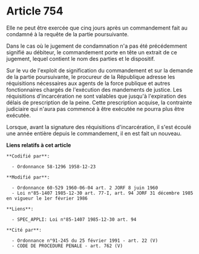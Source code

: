 # Article 754

Elle ne peut être exercée que cinq jours après un commandement fait au condamné à la requête de la partie poursuivante. 

Dans le cas où le jugement de condamnation n'a pas été précédemment signifié au débiteur, le commandement porte en tête un
extrait de ce jugement, lequel contient le nom des parties et le dispositif. 

Sur le vu de l'exploit de signification du commandement et sur la demande de la partie poursuivante, le procureur de la
République adresse les réquisitions nécessaires aux agents de la force publique et autres fonctionnaires chargés de
l'exécution des mandements de justice. Les réquisitions d'incarcération ne sont valables que jusqu'à l'expiration des délais
de prescription de la peine. Cette prescription acquise, la contrainte judiciaire qui n'aura pas commencé à être exécutée ne
pourra plus être exécutée. 

Lorsque, avant la signature des réquisitions d'incarcération, il s'est écoulé une année entière depuis le commandement, il en
est fait un nouveau.

**Liens relatifs à cet article**

	**Codifié par**:

	  - Ordonnance 58-1296 1958-12-23

	**Modifié par**:

	  - Ordonnance 60-529 1960-06-04 art. 2 JORF 8 juin 1960
	  - Loi n°85-1407 1985-12-30 art. 77-I, art. 94 JORF 31 décembre 1985 en vigueur le 1er février 1986

	**Liens**:

	  - SPEC_APPLI: Loi n°85-1407 1985-12-30 art. 94

	**Cité par**:

	  - Ordonnance n°91-245 du 25 février 1991 - art. 22 (V)
	  - CODE DE PROCEDURE PENALE - art. 762 (V)
